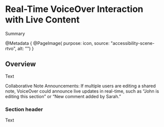 # Real-Time VoiceOver Interaction with Live Content

<!--@START_MENU_TOKEN@-->Summary<!--@END_MENU_TOKEN@-->

@Metadata {
    @PageImage(
        purpose: icon,
        source: "accessibility-scene-rtvo",
        alt: "")
}

## Overview

<!--@START_MENU_TOKEN@-->Text<!--@END_MENU_TOKEN@-->

Collaborative Note Announcements: If multiple users are editing a shared note, VoiceOver could announce live updates in real-time, such as “John is editing this section” or “New comment added by Sarah.”

### Section header

<!--@START_MENU_TOKEN@-->Text<!--@END_MENU_TOKEN@-->
